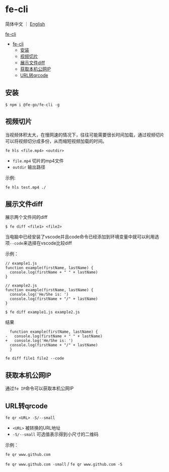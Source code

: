 # fe-cli

简体中文 ｜ [English](./README-en_US.md)

[fe-cli](https://github.com/fe-go/fe-cli)

- [fe-cli](#fe-cli)
  - [安装](#安装)
  - [视频切片](#视频切片)
  - [展示文件diff](#展示文件diff)
  - [获取本机公网IP](#获取本机公网ip)
  - [URL转qrcode](#url转qrcode)

## 安装

`$ npm i @fe-go/fe-cli -g`

## 视频切片
当视频体积太大，在慢网速的情况下，往往可能需要很长时间加载，通过视频切片可以将视频切分成多份，从而缩短视频加载的时间。

`fe hls <file.mp4> <outdir>`

* `file.mp4` 切片的mp4文件
* `outdir` 输出路径

示例:

`fe hls test.mp4 ./`

## 展示文件diff
展示两个文件间的diff

`$ fe diff <file1> <file2>`

当电脑中已经安装了vscode并且code命令已经添加到环境变量中就可以利用选项`--code`来选择在vscode比较diff

示例：

```
// example1.js
function example(firstName, lastName) {
  console.log(firstName + " " + lastName)
}

// example2.js
function example(firstName, lastName) {
  console.log('He/She is: ')
  console.log(firstName + "/" + lastName)
}
```

`$ fe diff example1.js example2.js`

结果
```
  function example(firstName, lastName) {
-   console.log(firstName + " " + lastName)
+   console.log('He/She is: ')
  console.log(firstName + "/" + lastName)
  }

```

`fe diff file1 file2 --code`

## 获取本机公网IP
通过`fe IP`命令可以获取本机公网IP

## URL转qrcode

`fe qr <URL> -S/--small`

* `<URL>` 被转换的URL地址
* `-S/--small` 可选值表示得到小尺寸的二维码

示例：

`fe qr www.github.com`

`fe qr www.github.com -small` / `fe qr www.github.com -S`
  